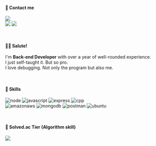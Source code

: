 #### 🤙 Contact me
<p>
  <a href="mailto:kimgunwoo@yahoo.com" target="_blank"><img src="https://img.shields.io/badge/kimgunwoo@yahoo.com-6001D2?style=flat-square&logo=yahoo&logoColor=white"/></a>
  <br>
  <a href="https://velog.io/@gonudayo/" target="_blank"><img src="https://img.shields.io/badge/velog-20c997?style=flat-square&logo=Vimeo&logoColor=white"/></a>
  <a href="https://open.spotify.com/user/tid50r737huqem85120vai83d"><img src="https://img.shields.io/badge/Spotify-000000?style=flat-square&logo=spotify&logoColor=1DB954"/></a>
</p>
<br>

  #### 🙋‍♂️ Salute!
<p>
  I'm <b>Back-end Developer</b> with over a year of well-rounded experience.
  <br>
  I just self-taught it. But so pro.
  <br>
  I love debugging. Not only the program but also me.
  <br>
</p>
<br>

#### 💪 Skills
<p>
  <img class="logo" alt="node" src="https://img.shields.io/badge/node.js-339933?style=flat-square&logo=node.js&logoColor=white" />
	<img class="logo" alt="javascript" src="https://img.shields.io/badge/JavaScript-F7DF1E?style=flat-square&logo=javascript&logoColor=black" />
	<img class="logo" alt="express" src="https://img.shields.io/badge/Express.js-cccccc?style=flat-square&logo=express&logoColor=black" />
	<img class="logo" alt="cpp" src="https://img.shields.io/badge/C++-00599C?style=flat-square&logo=cplusplus&logoColor=white" />
	<br />
	<img class="logo" alt="amazonaws" src="https://img.shields.io/badge/Amazon AWS-232F3E?style=flat-square&logo=amazonaws&logoColor=white" />
	<img class="logo" alt="mongodb" src="https://img.shields.io/badge/MongoDB-47A248?style=flat-square&logo=mongodb&logoColor=white" />
	<img class="logo" alt="postman" src="https://img.shields.io/badge/Postman-FF6C37?style=flat-square&logo=postman&logoColor=white" />
	<img class="logo" alt="ubuntu" src="https://img.shields.io/badge/Ubuntu-E95420?style=flat-square&logo=ubuntu&logoColor=white" />
	<br />
</p>
<br>

#### 👑 Solved.ac Tier (Algorithm skill)
<p>
  <a href="https://solved.ac/profile/gonudayo" target="_blank"><img src="http://mazandi.herokuapp.com/api?handle=gonudayo&theme=dark"/></a>
</p>
